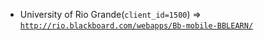  - University of Rio Grande(`client_id=1500`) => [`http://rio.blackboard.com/webapps/Bb-mobile-BBLEARN/`](http://rio.blackboard.com/webapps/Bb-mobile-BBLEARN/)
